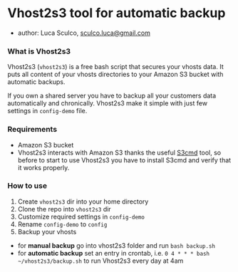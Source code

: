 # Vhost2s3 tool for automatic backup
- author: Luca Sculco, [sculco.luca@gmail.com](mailto:sculco.luca@gmail.com)


### What is Vhost2s3
Vhost2s3 (`vhost2s3`) is a free bash script that secures your vhosts data.
It puts all content of your vhosts directories to your Amazon S3 bucket with automatic backups.

If you own a shared server you have to backup all your customers data automatically and chronically.
Vhost2s3 make it simple with just few settings in `config-demo` file.


### Requirements
- Amazon S3 bucket
- Vhost2s3 interacts with Amazon S3 thanks the useful [S3cmd](https://github.com/s3tools/s3cmd) tool, so before to start to use Vhost2s3 you have to install S3cmd and verify that it works properly.


### How to use
1. Create `vhost2s3` dir into your home directory
2. Clone the repo into `vhost2s3` dir
3. Customize required settings in `config-demo`
4. Rename `config-demo` to `config`
5. Backup your vhosts
 * for **manual backup** go into vhost2s3 folder and run `bash backup.sh`
 * for **automatic backup** set an entry in crontab, i.e. `0 4 * * * bash ~/vhost2s3/backup.sh` to run Vhost2s3 every day at 4am
